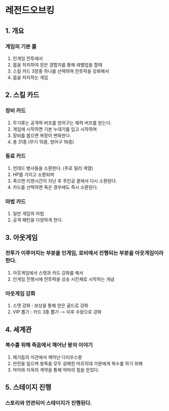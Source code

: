 # 레전드오브킹
## 1. 개요
### 게임의 기본 룰
1) 인게임 전투에서 
2) 몹을 처치하여 얻은 경험치를 통해 레벨업을 할때 
3) 스킬 카드 3장중 하나를 선택하여 전투력을 강화해서 
4) 몹을 처치하는 게임
 
## 2. 스킬 카드
### 장비 카드
1) 무기류는 공격력 버프를 방어구는 체력 버프를 받는다. 
2) 게임에 시작하면 기본 누데기를 입고 시작하며
3) 장비를 봅으면 복장이 변화한다.
4) 총 31종 (무기 15종, 방어구 16종) 

### 동료 카드 
1) 언데드 병사들을 소환한다. (주로 밀리 계열) 
2) HP를 가지고 소환되며
3) 죽으면 리젠시간이 지난 후 주인공 곁에서 다시 소환된다.
4) 카드를 선택하면 죽은 경우에도 즉시 소환된다.

### 마법 카드
1) 일반 게임의 마법
2) 공격 패턴을 다양하게 한다.

## 3. 아웃게임
### 전투가 이루어지는 부분을 인게임, 로비에서 진행되는 부분을 아웃게임이라 한다. 
1) 아웃게임에서 스탯과 카드 강화를 해서 
2) 인게임 진행시에 전투력을 상승 시킨채로 시작하는 개념

### 아웃게임 강화 
1) 스탯 강화 : 보상을 통해 얻은 골드로 강화
2) VIP 뽑기 : 카드 3종 뽑기 -> 이후 수량으로 강화 

## 4. 세계관
### 복수를 위해 죽음에서 깨어난 왕의 이야기
1) 헤가듬의 석관에서 깨어난 다리우스왕
2) 반란을 일으켜 왕족을 모두 살해한 마르히데 가문에게 복수를 하기 위해
3) 악마와 지옥의 계약을 통해 악마의 힘을 얻었다. 

## 5. 스테이지 진행
### 스토리와 연관되어 스테이지가 진행된다.

